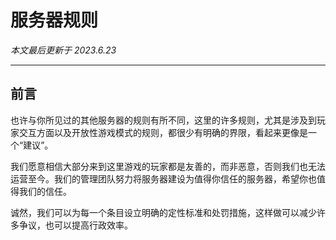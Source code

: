 # 服务器规则

*本文最后更新于 2023.6.23*

----------

## 前言

也许与你所见过的其他服务器的规则有所不同，这里的许多规则，尤其是涉及到玩家交互方面以及开放性游戏模式的规则，都很少有明确的界限，看起来更像是一个“建议”。

我们愿意相信大部分来到这里游戏的玩家都是友善的，而非恶意，否则我们也无法运营至今。我们的管理团队努力将服务器建设为值得你信任的服务器，希望你也值得我们的信任。

诚然，我们可以为每一个条目设立明确的定性标准和处罚措施，这样做可以减少许多争议，也可以提高行政效率。

